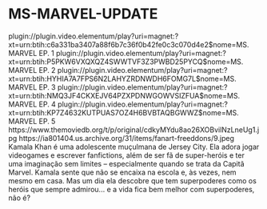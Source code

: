 # MS-MARVEL-UPDATE

<item>
<title>[COLOR silver][B] MS. MARVEL 1° TEMPORADA [/COLOR][/B][COLOR yellow]  FULL HD  [B][/COLOR][/B]</title>
<link>plugin://plugin.video.elementum/play?uri=magnet:?xt=urn:btih:c6a331ba3407a88f6b7c36f0b42fe0c3c070d4e2$nome=MS. MARVEL EP. 1</link>
<link>plugin://plugin.video.elementum/play?uri=magnet:?xt=urn:btih:P5PKW6VXQXQZ4SWWTVF3Z3PWBD25PYCQ$nome=MS. MARVEL EP. 2</link>
<link>plugin://plugin.video.elementum/play?uri=magnet:?xt=urn:btih:HYHIA7A7FPS6N2LAHYZRDNWDH6FOMG7L$nome=MS. MARVEL EP. 3</link>
<link>plugin://plugin.video.elementum/play?uri=magnet:?xt=urn:btih:NMQ3JF4CKXEJV64PZXPDNWGOWVSIZFUA$nome=MS. MARVEL EP. 4</link>
<link>plugin://plugin.video.elementum/play?uri=magnet:?xt=urn:btih:KP7Z4632KUTPUAS7OZ4H6BVBTAQBGWWZ$nome=MS. MARVEL EP. 5</link>
<thumbnail>https://www.themoviedb.org/t/p/original/cdkyMYdu8ao26XOBvilNzLneUg1.jpg</thumbnail>
<fanart>https://ia801404.us.archive.org/31/items/fanart-freeddons/9.jpeg</fanart>
<info>Kamala Khan é uma adolescente muçulmana de Jersey City. Ela adora jogar videogames e escrever fanfictions, além de ser fã de super-heróis e ter uma imaginação sem limites – especialmente quando se trata da Capitã Marvel. Kamala sente que não se encaixa na escola e, às vezes, nem mesmo em casa. Mas um dia ela descobre que tem superpoderes como os heróis que sempre admirou... e a vida fica bem melhor com superpoderes, não é?</info>
</item>
